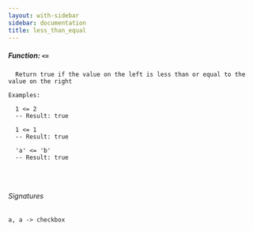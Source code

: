 ```yaml
---
layout: with-sidebar
sidebar: documentation
title: less_than_equal
---
```


##### Function: `<=`
```
  Return true if the value on the left is less than or equal to the value on the right

Examples:

  1 <= 2
  -- Result: true

  1 <= 1
  -- Result: true

  'a' <= 'b'
  -- Result: true




```

###### Signatures
    a, a -> checkbox

